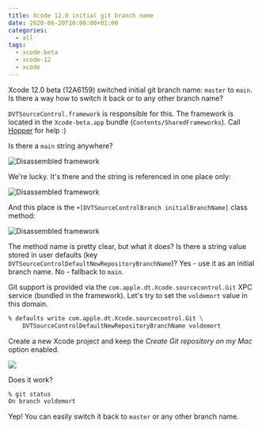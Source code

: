 ```yaml
---
title: Xcode 12.0 initial git branch name
date: 2020-06-20T10:00:00+01:00
categories:
  - all
tags:
  - xcode-beta
  - xcode-12
  - xcode
---
```


Xcode 12.0 beta (12A6159) switched initial git branch name: `master` to
`main`. Is there a way how to switch it back or to any other branch name?

<!--more-->

`DVTSourceControl.framework` is responsible for this. The framework is located
in the `Xcode-beta.app` bundle (`Contents/SharedFrameworks`). Call [Hopper](https://www.hopperapp.com) for help :)

Is there a `main` string anywhere?

![Disassembled framework](/images/xcode-12/main-string.png)

We're lucky. It's there and the string is referenced in one place only:

![Disassembled framework](/images/xcode-12/main-string-2.png)

And this place is  the `+[DVTSourceControlBranch initialBranchName]` class method:

![Disassembled framework](/images/xcode-12/initial-branch-name.png)

The method name is pretty clear, but what it does? Is there a string value stored in user defaults (key `DVTSourceControlDefaultNewRepositoryBranchName`)? Yes - use it as an initial branch name. No - fallback to `main`.

Git support is provided via the `com.apple.dt.Xcode.sourcecontrol.Git` XPC service (bundled in the framework). Let's try to set the `voldemort` value in this domain.

```sh
% defaults write com.apple.dt.Xcode.sourcecontrol.Git \
    DVTSourceControlDefaultNewRepositoryBranchName voldemort
```

Create a new Xcode project and keep the _Create Git repository on my Mac_ option enabled.

![](/images/xcode-12/create-git-repo-option.png)

Does it work?

```sh
% git status
On branch voldemort
```

Yep! You can easily switch it back to `master` or any other branch name.
